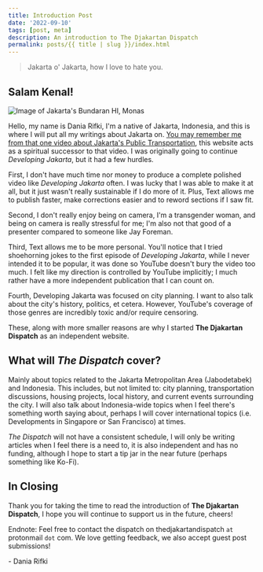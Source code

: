 ```yaml
---
title: Introduction Post
date: '2022-09-10'
tags: [post, meta]
description: An introduction to The Djakartan Dispatch
permalink: posts/{{ title | slug }}/index.html
---
```


> Jakarta o' Jakarta, how I love to hate you.

## Salam Kenal!

![Image of Jakarta's Bundaran HI, Monas](https://i.imgur.com/RdRBX5P.png)

Hello, my name is Dania Rifki, I'm a native of Jakarta, Indonesia, and this is where I will put all my writings about Jakarta on. [You may remember me from that one video about Jakarta's Public Transportation](https://youtu.be/fIZ9c585kf4), this website acts as a spiritual successor to that video. I was originally going to continue *Developing Jakarta*, but it had a few hurdles.

First, I don't have much time nor money to produce a complete polished video like *Developing Jakarta* often. I was lucky that I was able to make it at all, but it just wasn't really sustainable if I do more of it. Plus, Text allows me to publish faster, make corrections easier and to reword sections if I saw fit.

Second, I don't really enjoy being on camera, I'm a transgender woman, and being on camera is really stressful for me; I'm also not that good of a presenter compared to someone like Jay Foreman.

Third, Text allows me to be more personal. You'll notice that I tried shoehorning jokes to the first episode of *Developing Jakarta*, while I never intended it to be popular, it was done so YouTube doesn't bury the video too much. I felt like my direction is controlled by YouTube implicitly; I much rather have a more independent publication that I can count on.

Fourth, Developing Jakarta was focused on city planning. I want to also talk about the city's history, politics, et cetera. However, YouTube's coverage of those genres are incredibly toxic and/or require censoring.

These, along with more smaller reasons are why I started **The Djakartan Dispatch** as an independent website.

## What will *The Dispatch* cover?

Mainly about topics related to the Jakarta Metropolitan Area (Jabodetabek) and Indonesia. This includes, but not limited to: city planning, transportation discussions, housing projects, local history, and current events surrounding the city. I will also talk about Indonesia-wide topics when I feel there's something worth saying about, perhaps I will cover international topics (i.e. Developments in Singapore or San Francisco) at times.

*The Dispatch* will not have a consistent schedule, I will only be writing articles when I feel there is a need to, it is also independent and has no funding, although I hope to start a tip jar in the near future (perhaps something like Ko-Fi).

## In Closing

Thank you for taking the time to read the introduction of **The Djakartan Dispatch**, I hope you will continue to support us in the future, cheers!

Endnote: Feel free to contact the dispatch on thedjakartandispatch `at` protonmail `dot` com. We love getting feedback, we also accept guest post submissions!

\- Dania Rifki
  